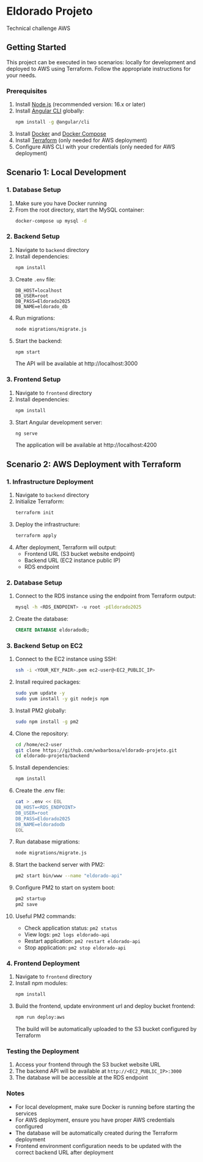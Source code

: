 # Eldorado Projeto

Technical challenge AWS

## Getting Started

This project can be executed in two scenarios: locally for development and deployed to AWS using Terraform. Follow the appropriate instructions for your needs.

### Prerequisites

1. Install [Node.js](https://nodejs.org/) (recommended version: 16.x or later)
2. Install [Angular CLI](https://angular.io/cli) globally:
   ```bash
   npm install -g @angular/cli
   ```
3. Install [Docker](https://www.docker.com/) and [Docker Compose](https://docs.docker.com/compose/)
4. Install [Terraform](https://www.terraform.io/downloads) (only needed for AWS deployment)
5. Configure AWS CLI with your credentials (only needed for AWS deployment)

## Scenario 1: Local Development

### 1. Database Setup
1. Make sure you have Docker running
2. From the root directory, start the MySQL container:
   ```bash
   docker-compose up mysql -d
   ```

### 2. Backend Setup
1. Navigate to `backend` directory
2. Install dependencies:
   ```bash
   npm install
   ```
3. Create `.env` file:
   ```
   DB_HOST=localhost
   DB_USER=root
   DB_PASS=Eldorado2025
   DB_NAME=eldorado_db
   ```
4. Run migrations:
   ```bash
   node migrations/migrate.js
   ```
5. Start the backend:
   ```bash
   npm start
   ```
   The API will be available at http://localhost:3000

### 3. Frontend Setup
1. Navigate to `frontend` directory
2. Install dependencies:
   ```bash
   npm install
   ```
3. Start Angular development server:
   ```bash
   ng serve
   ```
   The application will be available at http://localhost:4200

## Scenario 2: AWS Deployment with Terraform

### 1. Infrastructure Deployment
1. Navigate to `backend` directory
2. Initialize Terraform:
   ```bash
   terraform init
   ```
3. Deploy the infrastructure:
   ```bash
   terraform apply
   ```
4. After deployment, Terraform will output:
   - Frontend URL (S3 bucket website endpoint)
   - Backend URL (EC2 instance public IP)
   - RDS endpoint

### 2. Database Setup
1. Connect to the RDS instance using the endpoint from Terraform output:
   ```bash
   mysql -h <RDS_ENDPOINT> -u root -pEldorado2025
   ```
2. Create the database:
   ```sql
   CREATE DATABASE eldoradodb;
   ```

### 3. Backend Setup on EC2
1. Connect to the EC2 instance using SSH:
   ```bash
   ssh -i <YOUR_KEY_PAIR>.pem ec2-user@<EC2_PUBLIC_IP>
   ```

2. Install required packages:
   ```bash
   sudo yum update -y
   sudo yum install -y git nodejs npm
   ```

3. Install PM2 globally:
   ```bash
   sudo npm install -g pm2
   ```

4. Clone the repository:
   ```bash
   cd /home/ec2-user
   git clone https://github.com/wxbarbosa/eldorado-projeto.git
   cd eldorado-projeto/backend
   ```

5. Install dependencies:
   ```bash
   npm install
   ```

6. Create the .env file:
   ```bash
   cat > .env << EOL
   DB_HOST=<RDS_ENDPOINT>
   DB_USER=root
   DB_PASS=Eldorado2025
   DB_NAME=eldoradodb
   EOL
   ```

7. Run database migrations:
   ```bash
   node migrations/migrate.js
   ```

8. Start the backend server with PM2:
   ```bash
   pm2 start bin/www --name "eldorado-api"
   ```

9. Configure PM2 to start on system boot:
   ```bash
   pm2 startup
   pm2 save
   ```

10. Useful PM2 commands:
    - Check application status: `pm2 status`
    - View logs: `pm2 logs eldorado-api`
    - Restart application: `pm2 restart eldorado-api`
    - Stop application: `pm2 stop eldorado-api`

### 4. Frontend Deployment
1. Navigate to `frontend` directory
2. Install npm modules:
    ```bash
    npm install
    ```
3. Build the frontend, update environment url and deploy bucket frontend:
   ```bash
   npm run deploy:aws
   ```
   The build will be automatically uploaded to the S3 bucket configured by Terraform

### Testing the Deployment
1. Access your frontend through the S3 bucket website URL
2. The backend API will be available at `http://<EC2_PUBLIC_IP>:3000`
3. The database will be accessible at the RDS endpoint

### Notes
- For local development, make sure Docker is running before starting the services
- For AWS deployment, ensure you have proper AWS credentials configured
- The database will be automatically created during the Terraform deployment
- Frontend environment configuration needs to be updated with the correct backend URL after deployment
